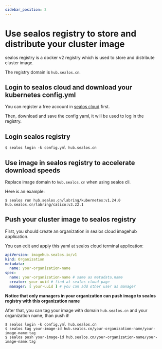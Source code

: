 ```yaml
---
sidebar_position: 2
---
```


# Use sealos registry to store and distribute your cluster image

sealos registry is a docker v2 registry which is used to store and distribute cluster image.

The registry domain is `hub.sealos.cn`.

## Login to sealos cloud and download your kubernetes config.yml

You can register a free account in [sealos cloud](https://cloud.sealos.io/) first. 

Then, download and save the config yaml, it will be used to log in the registry.

## Login sealos registry

```shell
$ sealos login -k config.yml hub.sealos.cn
```

## Use image in sealos registry to accelerate download speeds

Replace image domain to `hub.sealos.cn` when using sealos cli.

Here is an example:
```shell
$ sealos run hub.sealos.cn/labring/kubernetes:v1.24.0 hub.sealos.cn/labring/calico:v3.22.1
```

## Push your cluster image to sealos registry

First, you should create an organization in sealos cloud imagehub application.

You can edit and apply this yaml at sealos cloud terminal application:

```yaml
apiVersion: imagehub.sealos.io/v1
kind: Organization
metadata:
  name: your-organization-name
spec:
  name: your-organization-name # same as metadata.name
  creator: your-uuid # find at sealos cloud page
  manager: [ your-uuid ] # you can add other user as manager
```

**Notice that only managers in your organization can push image to sealos registry with this organization name**

After that, you can tag your image with domain `hub.sealos.cn` and your organization name, than push it!

```shell
$ sealos login -k config.yml hub.sealos.cn
$ sealos tag your-image-id hub.sealos.cn/your-organization-name/your-image-name:tag
$ sealos push your-image-id hub.sealos.cn/your-organization-name/your-image-name:tag
```